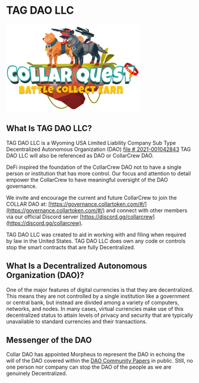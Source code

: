 # TAG DAO LLC

![CollarQuest a Metaverse Play2Earn Ecosystem](../../.gitbook/assets/CQ-Title.png)

## What Is TAG DAO LLC?

TAG DAO LLC is a Wyoming USA Limited Liability Company Sub Type Decentralized Autonomous Organization (DAO) [file # 2021-001042843](https://wyobiz.wyo.gov/Business/FilingDetails.aspx?eFNum=238025085027199181157084092248068096111016081201) TAG DAO LLC will also be referenced as DAO or CollarCrew DAO.

DeFi inspired the foundation of the CollarCrew DAO not to have a single person or institution that has more control. Our focus and attention to detail empower the CollarCrew to have meaningful oversight of the DAO governance.

We invite and encourage the current and future CollarCrew to join the COLLAR DAO at: [https://governance.collartoken.com/#/](https://governance.collartoken.com/#/) and connect with other members via our official Discord server [https://discord.gg/collarcrew](https://discord.gg/collarcrew).

TAG DAO LLC was created to aid in working with and filing when required by law in the United States.  TAG DAO LLC does own any code or controls stop the smart contracts that are fully Decentralized.

## What Is a Decentralized Autonomous Organization (DAO)?

One of the major features of digital currencies is that they are decentralized. This means they are not controlled by a single institution like a government or central bank, but instead are divided among a variety of computers, networks, and nodes. In many cases, virtual currencies make use of this decentralized status to attain levels of privacy and security that are typically unavailable to standard currencies and their transactions.

## Messenger of the DAO

Collar DAO has appointed Morpheus to represent the DAO in echoing the will of the DAO covered within the [DAO Community Papers](../../community-paper-cp/community-paper-cp/) in public. Still, no one person nor company can stop the DAO of the people as we are genuinely Decentralized.



